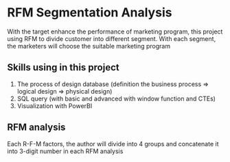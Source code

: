 # RFM Segmentation Analysis
With the target enhance the performance of marketing program, this project using RFM to divide customer into different segment. With each segment, the marketers will choose the suitable marketing program

## Skills using in this project
1. The process of design database (definition the business process => logical design => physical design)
2. SQL query (with basic and advanced with window function and CTEs)
3. Visualization with PowerBI

## RFM analysis 
Each R-F-M factors, the author will divide into 4 groups and concatenate it into 3-digit number in each RFM analysis
